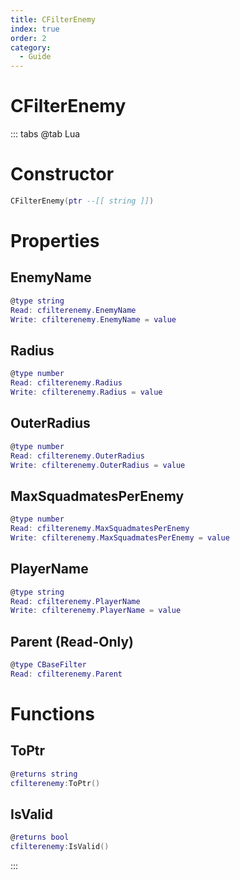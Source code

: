 ```yaml
---
title: CFilterEnemy
index: true
order: 2
category:
  - Guide
---
```


# CFilterEnemy

::: tabs
@tab Lua
# Constructor
```lua
CFilterEnemy(ptr --[[ string ]])
```
# Properties
## EnemyName 
```lua
@type string
Read: cfilterenemy.EnemyName
Write: cfilterenemy.EnemyName = value
```
## Radius 
```lua
@type number
Read: cfilterenemy.Radius
Write: cfilterenemy.Radius = value
```
## OuterRadius 
```lua
@type number
Read: cfilterenemy.OuterRadius
Write: cfilterenemy.OuterRadius = value
```
## MaxSquadmatesPerEnemy 
```lua
@type number
Read: cfilterenemy.MaxSquadmatesPerEnemy
Write: cfilterenemy.MaxSquadmatesPerEnemy = value
```
## PlayerName 
```lua
@type string
Read: cfilterenemy.PlayerName
Write: cfilterenemy.PlayerName = value
```
## Parent (Read-Only)
```lua
@type CBaseFilter
Read: cfilterenemy.Parent
```
# Functions
## ToPtr
```lua
@returns string
cfilterenemy:ToPtr()
```
## IsValid
```lua
@returns bool
cfilterenemy:IsValid()
```

:::